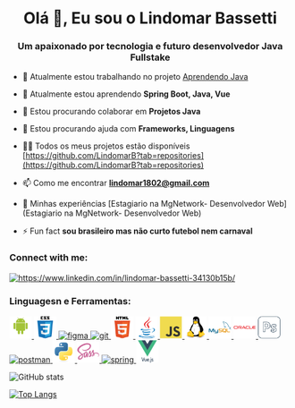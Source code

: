 <h1 align="center">Olá 👋, Eu sou o Lindomar Bassetti</h1>
<h3 align="center">Um apaixonado por tecnologia e futuro desenvolvedor Java Fullstake</h3>

- 🔭 Atualmente estou trabalhando no projeto [Aprendendo Java](https://github.com/LindomarB/JAVA_Lee)

- 🌱 Atualmente estou aprendendo **Spring Boot, Java, Vue**

- 👯 Estou procurando colaborar em **Projetos Java**

- 🤝 Estou procurando ajuda com **Frameworks, Linguagens**

- 👨‍💻 Todos os meus projetos estão disponíveis [https://github.com/LindomarB?tab=repositories](https://github.com/LindomarB?tab=repositories)

- 📫 Como me encontrar **lindomar1802@gmail.com**

- 📄 Minhas experiências [Estagiario na MgNetwork- Desenvolvedor Web](Estagiario na MgNetwork- Desenvolvedor Web)

- ⚡ Fun fact **sou brasileiro mas não curto futebol nem carnaval**

<h3 align="left">Connect with me:</h3>
<p align="left">
<a href="https://linkedin.com/in/https://www.linkedin.com/in/lindomar-bassetti-34130b15b/" target="blank"><img align="center" src="https://raw.githubusercontent.com/rahuldkjain/github-profile-readme-generator/neutral-icons/src/images/icons/Social/linked-in-alt.svg" alt="https://www.linkedin.com/in/lindomar-bassetti-34130b15b/" height="30" width="40" /></a>
</p>

<h3 align="left">Linguagesn e Ferramentas:</h3>
<p align="left"> <a href="https://developer.android.com" target="_blank"> <img src="https://raw.githubusercontent.com/devicons/devicon/master/icons/android/android-original-wordmark.svg" alt="android" width="40" height="40"/> </a> <a href="https://www.w3schools.com/css/" target="_blank"> <img src="https://raw.githubusercontent.com/devicons/devicon/master/icons/css3/css3-original-wordmark.svg" alt="css3" width="40" height="40"/> </a> <a href="https://www.figma.com/" target="_blank"> <img src="https://www.vectorlogo.zone/logos/figma/figma-icon.svg" alt="figma" width="40" height="40"/> </a> <a href="https://git-scm.com/" target="_blank"> <img src="https://www.vectorlogo.zone/logos/git-scm/git-scm-icon.svg" alt="git" width="40" height="40"/> </a> <a href="https://www.w3.org/html/" target="_blank"> <img src="https://raw.githubusercontent.com/devicons/devicon/master/icons/html5/html5-original-wordmark.svg" alt="html5" width="40" height="40"/> </a> <a href="https://www.java.com" target="_blank"> <img src="https://raw.githubusercontent.com/devicons/devicon/master/icons/java/java-original.svg" alt="java" width="40" height="40"/> </a> <a href="https://developer.mozilla.org/en-US/docs/Web/JavaScript" target="_blank"> <img src="https://raw.githubusercontent.com/devicons/devicon/master/icons/javascript/javascript-original.svg" alt="javascript" width="40" height="40"/> </a> <a href="https://www.linux.org/" target="_blank"> <img src="https://raw.githubusercontent.com/devicons/devicon/master/icons/linux/linux-original.svg" alt="linux" width="40" height="40"/> </a> <a href="https://www.mysql.com/" target="_blank"> <img src="https://raw.githubusercontent.com/devicons/devicon/master/icons/mysql/mysql-original-wordmark.svg" alt="mysql" width="40" height="40"/> </a> <a href="https://www.oracle.com/" target="_blank"> <img src="https://raw.githubusercontent.com/devicons/devicon/master/icons/oracle/oracle-original.svg" alt="oracle" width="40" height="40"/> </a> <a href="https://www.photoshop.com/en" target="_blank"> <img src="https://raw.githubusercontent.com/devicons/devicon/master/icons/photoshop/photoshop-line.svg" alt="photoshop" width="40" height="40"/> </a> <a href="https://postman.com" target="_blank"> <img src="https://www.vectorlogo.zone/logos/getpostman/getpostman-icon.svg" alt="postman" width="40" height="40"/> </a> <a href="https://www.python.org" target="_blank"> <img src="https://raw.githubusercontent.com/devicons/devicon/master/icons/python/python-original.svg" alt="python" width="40" height="40"/> </a> <a href="https://sass-lang.com" target="_blank"> <img src="https://raw.githubusercontent.com/devicons/devicon/master/icons/sass/sass-original.svg" alt="sass" width="40" height="40"/> </a> <a href="https://spring.io/" target="_blank"> <img src="https://www.vectorlogo.zone/logos/springio/springio-icon.svg" alt="spring" width="40" height="40"/> </a> <a href="https://vuejs.org/" target="_blank"> <img src="https://raw.githubusercontent.com/devicons/devicon/master/icons/vuejs/vuejs-original-wordmark.svg" alt="vuejs" width="40" height="40"/> </a> </p>

![GitHub stats](https://github-readme-stats.vercel.app/api?username=LindomarB&show_icons=true&theme=dracula&locate=pt)


[![Top Langs](https://github-readme-stats.vercel.app/api/top-langs/?username=LindomarB&theme=dracula&hide=python,tcl,C,CPP)](https://github.com/LindomarB/github-readme-stats)

<!--<p><img align="left" src="https://github-readme-stats.vercel.app/api/top-langs?username=lindomarb&show_icons=true&locale=en&layout=compact" alt="lindomarb" /></p>-->

<!--<p>&nbsp;<img align="center" src="https://github-readme-stats.vercel.app/api?username=lindomarb&show_icons=true&locale=en" alt="lindomarb" /></p>-->





